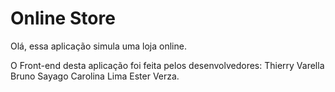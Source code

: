 #  Online Store
Olá,
essa aplicação simula uma loja online.

O Front-end desta aplicação foi feita pelos desenvolvedores:
Thierry Varella
Bruno Sayago
Carolina Lima
Ester Verza.
